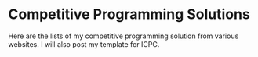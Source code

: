 # Competitive Programming Solutions

Here are the lists of my competitive programming solution from various websites. I will also post my template for ICPC. 
